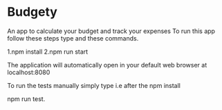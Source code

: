 # Budgety
An app to calculate your budget and track your expenses
To run this app follow these steps type and these commands.

1.npm install
2.npm run start

The application will automatically open in your default web browser at localhost:8080

To run the tests manually simply type i.e after the npm install

npm run test.
